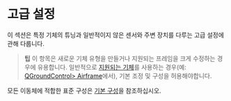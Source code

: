 # 고급 설정

이 섹션은 특정 기체의 튜닝과 일반적이지 않은 센서와 주변 장치를 다루는 고급 설정에 관해 다룹니다.

> **팁** 이 항목은 새로운 기체 유형을 만들거나 지원되는 프레임을 크게 수정하는 경우에 유용합니다. 일반적으로 [지원되는 기체](../airframes/airframe_reference.md#copter)를 사용하는 경우(예: [QGroundControl> Airframe](../config/airframe.md)에서), 기본 조정 및 구성을 허용해야합니다.

모든 이동체에 적합한 표준 구성은 [기본 구성](../config/README.md)을 참조하십시오.